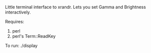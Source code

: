 Little terminal interface to xrandr.
Lets you set Gamma and Brightness interactively.

Requires:
  1. perl
  2. perl's Term::ReadKey

To run:
  ./display

